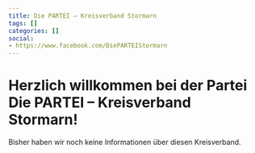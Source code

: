 ```yaml
---
title: Die PARTEI – Kreisverband Stormarn
tags: []
categories: []
social:
- https://www.facebook.com/DiePARTEIStormarn
---
```


# Herzlich willkommen bei der Partei Die PARTEI &ndash; Kreisverband Stormarn!

Bisher haben wir noch keine Informationen über diesen Kreisverband.
